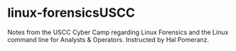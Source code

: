 # linux-forensicsUSCC
Notes from the USCC Cyber Camp regarding Linux Forensics and the Linux command line for Analysts & Operators.
Instructed by Hal Pomeranz.
